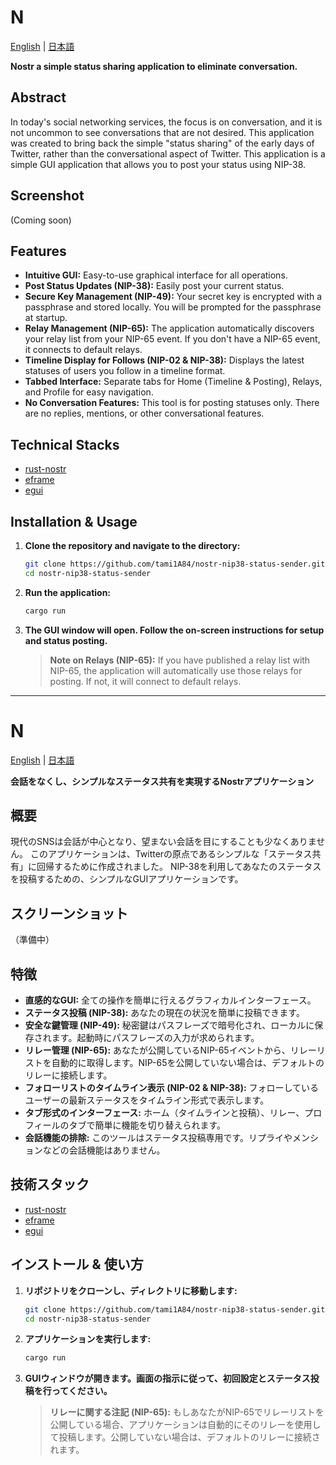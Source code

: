 # N

[English](#n) | [日本語](#n-1)

**Nostr a simple status sharing application to eliminate conversation.**

## Abstract

In today's social networking services, the focus is on conversation, and it is not uncommon to see conversations that are not desired.
This application was created to bring back the simple "status sharing" of the early days of Twitter, rather than the conversational aspect of Twitter.
This application is a simple GUI application that allows you to post your status using NIP-38.

## Screenshot

(Coming soon)

## Features

*   **Intuitive GUI:** Easy-to-use graphical interface for all operations.
*   **Post Status Updates (NIP-38):** Easily post your current status.
*   **Secure Key Management (NIP-49):** Your secret key is encrypted with a passphrase and stored locally. You will be prompted for the passphrase at startup.
*   **Relay Management (NIP-65):** The application automatically discovers your relay list from your NIP-65 event. If you don't have a NIP-65 event, it connects to default relays.
*   **Timeline Display for Follows (NIP-02 & NIP-38):** Displays the latest statuses of users you follow in a timeline format.
*   **Tabbed Interface:** Separate tabs for Home (Timeline & Posting), Relays, and Profile for easy navigation.
*   **No Conversation Features:** This tool is for posting statuses only. There are no replies, mentions, or other conversational features.

## Technical Stacks

*   [rust-nostr](https://docs.rs/nostr/latest/nostr/index.html)
*   [eframe](https://github.com/emilk/egui/tree/master/crates/eframe)
*   [egui](https://github.com/emilk/egui)

## Installation & Usage

1.  **Clone the repository and navigate to the directory:**
    ```bash
    git clone https://github.com/tami1A84/nostr-nip38-status-sender.git
    cd nostr-nip38-status-sender
    ```
2.  **Run the application:**
    ```bash
    cargo run
    ```
3.  **The GUI window will open. Follow the on-screen instructions for setup and status posting.**

    > **Note on Relays (NIP-65):**
    > If you have published a relay list with NIP-65, the application will automatically use those relays for posting. If not, it will connect to default relays.

---

# N

[English](#n) | [日本語](#n-1)

**会話をなくし、シンプルなステータス共有を実現するNostrアプリケーション**

## 概要

現代のSNSは会話が中心となり、望まない会話を目にすることも少なくありません。
このアプリケーションは、Twitterの原点であるシンプルな「ステータス共有」に回帰するために作成されました。
NIP-38を利用してあなたのステータスを投稿するための、シンプルなGUIアプリケーションです。

## スクリーンショット

（準備中）

## 特徴

*   **直感的なGUI:** 全ての操作を簡単に行えるグラフィカルインターフェース。
*   **ステータス投稿 (NIP-38):** あなたの現在の状況を簡単に投稿できます。
*   **安全な鍵管理 (NIP-49):** 秘密鍵はパスフレーズで暗号化され、ローカルに保存されます。起動時にパスフレーズの入力が求められます。
*   **リレー管理 (NIP-65):** あなたが公開しているNIP-65イベントから、リレーリストを自動的に取得します。NIP-65を公開していない場合は、デフォルトのリレーに接続します。
*   **フォローリストのタイムライン表示 (NIP-02 & NIP-38):** フォローしているユーザーの最新ステータスをタイムライン形式で表示します。
*   **タブ形式のインターフェース:** ホーム（タイムラインと投稿）、リレー、プロフィールのタブで簡単に機能を切り替えられます。
*   **会話機能の排除:** このツールはステータス投稿専用です。リプライやメンションなどの会話機能はありません。

## 技術スタック

*   [rust-nostr](https://docs.rs/nostr/latest/nostr/index.html)
*   [eframe](https://github.com/emilk/egui/tree/master/crates/eframe)
*   [egui](https://github.com/emilk/egui)

## インストール & 使い方

1.  **リポジトリをクローンし、ディレクトリに移動します:**
    ```bash
    git clone https://github.com/tami1A84/nostr-nip38-status-sender.git
    cd nostr-nip38-status-sender
    ```
2.  **アプリケーションを実行します:**
    ```bash
    cargo run
    ```
3.  **GUIウィンドウが開きます。画面の指示に従って、初回設定とステータス投稿を行ってください。**

    > **リレーに関する注記 (NIP-65):**
    > もしあなたがNIP-65でリレーリストを公開している場合、アプリケーションは自動的にそのリレーを使用して投稿します。公開していない場合は、デフォルトのリレーに接続されます。